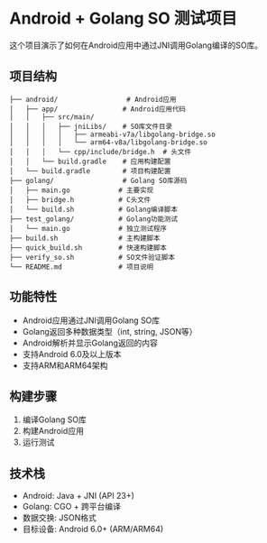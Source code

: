 # Android + Golang SO 测试项目

这个项目演示了如何在Android应用中通过JNI调用Golang编译的SO库。

## 项目结构

```
├── android/                 # Android应用
│   ├── app/                # Android应用代码
│   │   ├── src/main/
│   │   │   ├── jniLibs/    # SO库文件目录
│   │   │   │   ├── armeabi-v7a/libgolang-bridge.so
│   │   │   │   └── arm64-v8a/libgolang-bridge.so
│   │   │   └── cpp/include/bridge.h  # 头文件
│   │   └── build.gradle    # 应用构建配置
│   └── build.gradle        # 项目构建配置
├── golang/                 # Golang SO库源码
│   ├── main.go            # 主要实现
│   ├── bridge.h           # C头文件
│   └── build.sh           # Golang编译脚本
├── test_golang/           # Golang功能测试
│   └── main.go            # 独立测试程序
├── build.sh               # 主构建脚本
├── quick_build.sh         # 快速构建脚本
├── verify_so.sh           # SO文件验证脚本
└── README.md              # 项目说明
```

## 功能特性

- Android应用通过JNI调用Golang SO库
- Golang返回多种数据类型（int, string, JSON等）
- Android解析并显示Golang返回的内容
- 支持Android 6.0及以上版本
- 支持ARM和ARM64架构

## 构建步骤

1. 编译Golang SO库
2. 构建Android应用
3. 运行测试

## 技术栈

- Android: Java + JNI (API 23+)
- Golang: CGO + 跨平台编译
- 数据交换: JSON格式
- 目标设备: Android 6.0+ (ARM/ARM64)
